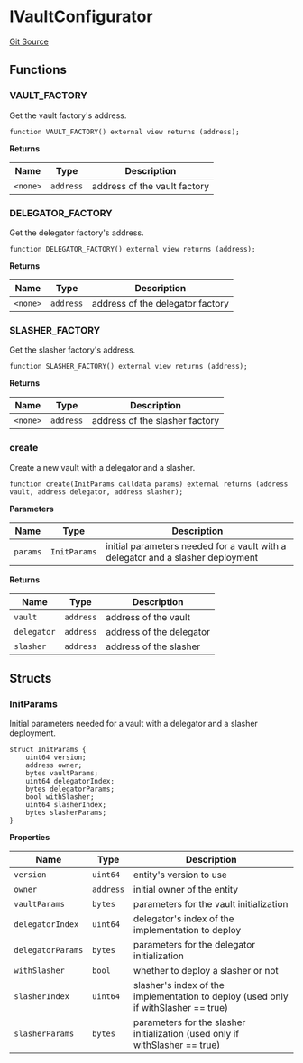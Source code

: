# IVaultConfigurator
[Git Source](https://github.com/symbioticfi/core/blob/0c5792225777a2fa2f15f10dba9650eb44861800/src/interfaces/IVaultConfigurator.sol)


## Functions
### VAULT_FACTORY

Get the vault factory's address.


```solidity
function VAULT_FACTORY() external view returns (address);
```
**Returns**

|Name|Type|Description|
|----|----|-----------|
|`<none>`|`address`|address of the vault factory|


### DELEGATOR_FACTORY

Get the delegator factory's address.


```solidity
function DELEGATOR_FACTORY() external view returns (address);
```
**Returns**

|Name|Type|Description|
|----|----|-----------|
|`<none>`|`address`|address of the delegator factory|


### SLASHER_FACTORY

Get the slasher factory's address.


```solidity
function SLASHER_FACTORY() external view returns (address);
```
**Returns**

|Name|Type|Description|
|----|----|-----------|
|`<none>`|`address`|address of the slasher factory|


### create

Create a new vault with a delegator and a slasher.


```solidity
function create(InitParams calldata params) external returns (address vault, address delegator, address slasher);
```
**Parameters**

|Name|Type|Description|
|----|----|-----------|
|`params`|`InitParams`|initial parameters needed for a vault with a delegator and a slasher deployment|

**Returns**

|Name|Type|Description|
|----|----|-----------|
|`vault`|`address`|address of the vault|
|`delegator`|`address`|address of the delegator|
|`slasher`|`address`|address of the slasher|


## Structs
### InitParams
Initial parameters needed for a vault with a delegator and a slasher deployment.


```solidity
struct InitParams {
    uint64 version;
    address owner;
    bytes vaultParams;
    uint64 delegatorIndex;
    bytes delegatorParams;
    bool withSlasher;
    uint64 slasherIndex;
    bytes slasherParams;
}
```

**Properties**

|Name|Type|Description|
|----|----|-----------|
|`version`|`uint64`|entity's version to use|
|`owner`|`address`|initial owner of the entity|
|`vaultParams`|`bytes`|parameters for the vault initialization|
|`delegatorIndex`|`uint64`|delegator's index of the implementation to deploy|
|`delegatorParams`|`bytes`|parameters for the delegator initialization|
|`withSlasher`|`bool`|whether to deploy a slasher or not|
|`slasherIndex`|`uint64`|slasher's index of the implementation to deploy (used only if withSlasher == true)|
|`slasherParams`|`bytes`|parameters for the slasher initialization (used only if withSlasher == true)|

